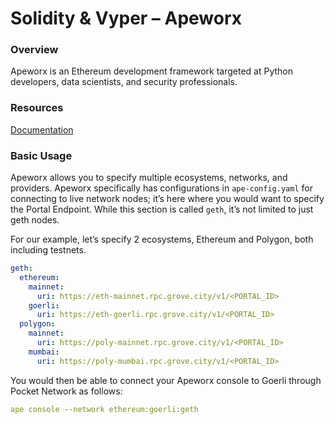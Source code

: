 # Solidity & Vyper – Apeworx

### Overview

Apeworx is an Ethereum development framework targeted at Python developers, data scientists, and security professionals.

### Resources

[Documentation](https://docs.apeworx.io/ape/stable/)

### Basic Usage

Apeworx allows you to specify multiple ecosystems, networks, and providers. Apeworx specifically has configurations in `ape-config.yaml` for connecting to live network nodes; it’s here where you would want to specify the Portal Endpoint. While this section is called `geth`, it’s not limited to just geth nodes.

For our example, let’s specify 2 ecosystems, Ethereum and Polygon, both including testnets.

```yaml
geth:
  ethereum:
    mainnet:
      uri: https://eth-mainnet.rpc.grove.city/v1/<PORTAL_ID>
    goerli:
      uri: https://eth-goerli.rpc.grove.city/v1/<PORTAL_ID>
  polygon:
    mainnet:
      uri: https://poly-mainnet.rpc.grove.city/v1/<PORTAL_ID>
    mumbai:
      uri: https://poly-mumbai.rpc.grove.city/v1/<PORTAL_ID>
```

You would then be able to connect your Apeworx console to Goerli through Pocket Network as follows:

```yaml
ape console --network ethereum:goerli:geth
```
